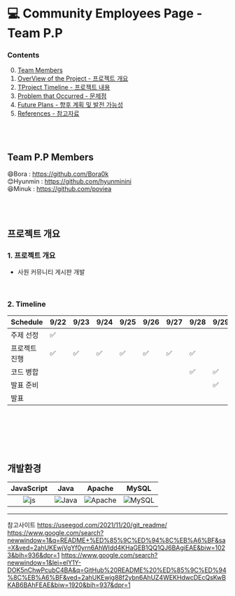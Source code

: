 # :computer: Community Employees Page - Team P.P

### 



### Contents

0. [Team Members](#team-p.p-members)
1. [OverView of the Project - 프로젝트 개요](#overview-of-the-project---프로젝트-개요)
2. [TProject Timeline - 프로젝트 내용](#timeline---프로젝트-내용)
3. [Problem that Occurred - 문제점](#problem-that-occurred---문제점)
4. [Future Plans - 향후 계획 및 발전 가능성](#future-plans---향후-계획-및-발전-가능성)
5. [References - 참고자료](#references---참고자료)

<br/><br/>
## Team P.P Members
:smile:Bora : https://github.com/Bora0k<br/>
:blush:Hyunmin : https://github.com/hyunminini<br/>
:laughing:Minuk : https://github.com/poviea

<br/><br/>
## 프로젝트 개요
 ### 1. 프로젝트 개요
  - 사원 커뮤니티 게시판 개발
  
<br/>

 ### 2. Timeline
| Schedule | 9/22 | 9/23 | 9/24 | 9/25 | 9/26 | 9/27 | 9/28 |  9/29 |  9/30 |
| ----- | ----- | ----- | ----- | ----- | ----- | ----- | ----- | ----- |  ----- | 
| 주제 선정 | :white_check_mark: |  |  |  |  |  |  |  |
| 프로젝트 진행 | :white_check_mark: | :white_check_mark: | :white_check_mark: | :white_check_mark: | :white_check_mark:  | :white_check_mark:  | :white_check_mark:  |  |
| 코드 병합 |  |  |  |  |  |  | :white_check_mark: | :white_check_mark: |  |
| 발표 준비 |  |  |  |  |  |  | | :white_check_mark: |  |
| 발표 |  |  |  |  |  |  |  |  |  :white_check_mark:  |
<br/><br/>





<br/><br/>
## 개발환경

| JavaScript | Java |  Apache   |  MySQL   |
| :--------: | :--------: | :------: | :-----: |
|   ![js]    |   ![Java]    | ![Apache] | ![MySQL] |



------------------
참고사이트
https://useegod.com/2021/11/20/git_readme/
https://www.google.com/search?newwindow=1&q=README+%ED%85%9C%ED%94%8C%EB%A6%BF&sa=X&ved=2ahUKEwjVgYf0yrn6AhWIdd4KHaGEB1QQ1QJ6BAgiEAE&biw=1023&bih=936&dpr=1
https://www.google.com/search?newwindow=1&lei=elY1Y-DOK5nChwPcubC4BA&q=GitHub%20README%20%ED%85%9C%ED%94%8C%EB%A6%BF&ved=2ahUKEwjg88f2ybn6AhUZ4WEKHdwcDEcQsKwBKAB6BAhFEAE&biw=1920&bih=937&dpr=1



[js]: https://cdn-icons-png.flaticon.com/128/5968/5968292.png
[Java]: https://cdn-icons-png.flaticon.com/128/226/226777.png
[Apache]: https://tomcat.apache.org/res/images/tomcat.png
[MySQL]: https://cdn-icons-png.flaticon.com/128/919/919836.png
